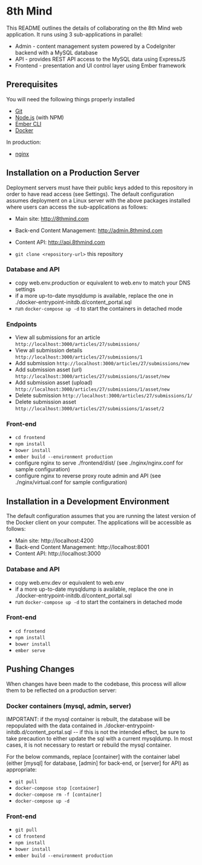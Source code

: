 # 8th Mind

This README outlines the details of collaborating on the 8th Mind web application.  It runs using 3 sub-applications
in parallel:

* Admin - content management system powered by a CodeIgniter backend with a MySQL database
* API - provides REST API access to the MySQL data using ExpressJS
* Frontend - presentation and UI control layer using Ember framework

## Prerequisites

You will need the following things properly installed

* [Git](https://git-scm.com/)
* [Node.js](https://nodejs.org/) (with NPM)
* [Ember CLI](https://ember-cli.com/)
* [Docker](https://www.docker.com/)

In production:

* [nginx](https://nginx.org)

## Installation on a Production Server

Deployment servers must have their public keys added to this repository in order to have read access (see Settings).
The default configuration assumes deployment on a Linux server with the above packages installed where users can
access the sub-applications as follows:

* Main site: http://8thmind.com
* Back-end Content Management: http://admin.8thmind.com
* Content API: http://api.8thmind.com

* `git clone <repository-url>` this repository

### Database and API

* copy web.env.production or equivalent to web.env to match your DNS settings
* if a more up-to-date mysqldump is available, replace the one in ./docker-entrypoint-initdb.d/content_portal.sql
* run `docker-compose up -d` to start the containers in detached mode

### Endpoints
* View all submissions for an article `http://localhost:3000/articles/27/submissions/`
* View all submission details `http://localhost:3000/articles/27/submissions/1`
* Add submission `http://localhost:3000/articles/27/submissions/new`
* Add submission asset (url) `http://localhost:3000/articles/27/submissions/1/asset/new`
* Add submission asset (upload) `http://localhost:3000/articles/27/submissions/1/asset/new`
* Delete submission `http://localhost:3000/articles/27/submissions/1/`
* Delete submission asset `http://localhost:3000/articles/27/submissions/1/asset/2`

### Front-end

* `cd frontend`
* `npm install`
* `bower install`
* `ember build --environment production`
* configure nginx to serve ./frontend/dist/ (see ./nginx/nginx.conf for sample configuration)
* configure nginx to reverse proxy route admin and API (see ./nginx/virtual.conf for sample configuration)

## Installation in a Development Environment

The default configuration assumes that you are running the latest version of the Docker client on your computer.  The
applications will be accessible as follows:

* Main site: http://localhost:4200
* Back-end Content Management: http://localhost:8001
* Content API: http://localhost:3000

### Database and API

* copy web.env.dev or equivalent to web.env
* if a more up-to-date mysqldump is available, replace the one in ./docker-entrypoint-initdb.d/content_portal.sql
* run `docker-compose up -d` to start the containers in detached mode

### Front-end

* `cd frontend`
* `npm install`
* `bower install`
* `ember serve`

## Pushing Changes

When changes have been made to the codebase, this process will allow them to be reflected on a production server:

### Docker containers (mysql, admin, server)

IMPORTANT: if the mysql container is rebuilt, the database will be repopulated with the data contained in
./docker-entrypoint-initdb.d/content_portal.sql -- if this is not the intended effect, be sure to take precaution
to either update the sql with a current mysqldump.  In most cases, it is not necessary to restart or rebuild the
mysql container.

For the below commands, replace [container] with the container label (either [mysql] for database, [admin] for
back-end, or [server] for API) as appropriate:

* `git pull`
* `docker-compose stop [container]`
* `docker-compose rm -f [container]`
* `docker-compose up -d`

### Front-end

* `git pull`
* `cd frontend`
* `npm install`
* `bower install`
* `ember build --environment production`


